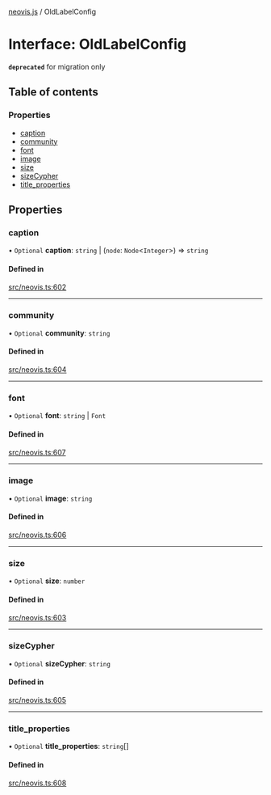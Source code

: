 [neovis.js](../README.md) / OldLabelConfig

# Interface: OldLabelConfig

**`deprecated`** for migration only

## Table of contents

### Properties

- [caption](OldLabelConfig.md#caption)
- [community](OldLabelConfig.md#community)
- [font](OldLabelConfig.md#font)
- [image](OldLabelConfig.md#image)
- [size](OldLabelConfig.md#size)
- [sizeCypher](OldLabelConfig.md#sizecypher)
- [title\_properties](OldLabelConfig.md#title_properties)

## Properties

### caption

• `Optional` **caption**: `string` \| (`node`: `Node`<`Integer`\>) => `string`

#### Defined in

[src/neovis.ts:602](https://github.com/thebestnom/neovis.js/blob/2890321/src/neovis.ts#L602)

___

### community

• `Optional` **community**: `string`

#### Defined in

[src/neovis.ts:604](https://github.com/thebestnom/neovis.js/blob/2890321/src/neovis.ts#L604)

___

### font

• `Optional` **font**: `string` \| `Font`

#### Defined in

[src/neovis.ts:607](https://github.com/thebestnom/neovis.js/blob/2890321/src/neovis.ts#L607)

___

### image

• `Optional` **image**: `string`

#### Defined in

[src/neovis.ts:606](https://github.com/thebestnom/neovis.js/blob/2890321/src/neovis.ts#L606)

___

### size

• `Optional` **size**: `number`

#### Defined in

[src/neovis.ts:603](https://github.com/thebestnom/neovis.js/blob/2890321/src/neovis.ts#L603)

___

### sizeCypher

• `Optional` **sizeCypher**: `string`

#### Defined in

[src/neovis.ts:605](https://github.com/thebestnom/neovis.js/blob/2890321/src/neovis.ts#L605)

___

### title\_properties

• `Optional` **title\_properties**: `string`[]

#### Defined in

[src/neovis.ts:608](https://github.com/thebestnom/neovis.js/blob/2890321/src/neovis.ts#L608)
